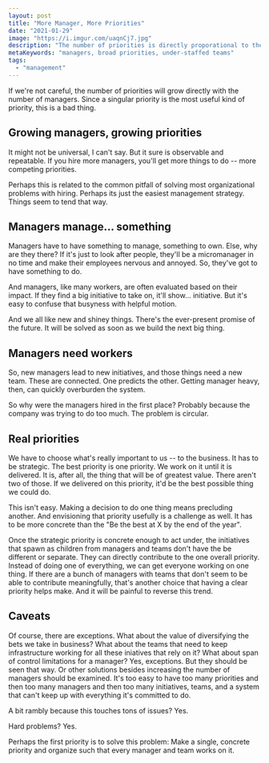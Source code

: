 ```yaml
---
layout: post
title: "More Manager, More Priorities"
date: "2021-01-29"
image: "https://i.imgur.com/uaqnCj7.jpg"
description: "The number of priorities is directly proporational to the number of managers."
metaKeywords: "managers, broad priorities, under-staffed teams"
tags:
  - "management"
---
```


If we're not careful, the number of priorities will grow directly with the number of managers. Since a singular priority is the most useful kind of priority, this is a bad thing. 

<!--more-->

## Growing managers, growing priorities

It might not be universal, I can't say. But it sure is observable and repeatable. If you hire more managers, you'll get more things to do -- more competing priorities. 

Perhaps this is related to the common pitfall of solving most organizational problems with hiring. Perhaps its just the easiest management strategy. Things seem to tend that way.

## Managers manage... something

Managers have to have something to manage, something to own. Else, why are they there? If it's just to look after people, they'll be a micromanager in no time and make their employees nervous and annoyed. So, they've got to have something to do. 

And managers, like many workers, are often evaluated based on their impact. If they find a big initiative to take on, it'll show... initiative.  But it's easy to confuse that busyness with helpful motion. 

And we all like new and shiney things. There's the ever-present promise of the future. It will be solved as soon as we build the next big thing.

## Managers need workers

So, new managers lead to new initiatives, and those things need a new team. These are connected. One predicts the other. Getting manager heavy, then, can quickly overburden the system.

So why were the managers hired in the first place? Probably because the company was trying to do too much. The problem is circular.

## Real priorities

We have to choose what's really important to us -- to the business. It has to be strategic. The best priority is one priority. We work on it until it is delivered. It is, after all, the thing that will be of greatest value. There aren't two of those. If we delivered on this priority, it'd be the best possible thing we could do.

This isn't easy. Making a decision to do one thing means precluding another. And envisioning that priority usefully is a challenge as well. It has to be more concrete than the "Be the best at X by the end of the year". 

Once the strategic priority is concrete enough to act under, the initiatives that spawn as children from managers and teams don't have the be different or separate. They can directly contribute to the one overall priority. Instead of doing one of everything, we can get everyone working on one thing. If there are a bunch of managers with teams that don't seem to be able to contribute meaningfully, that's another choice that having a clear priority helps make. And it will be painful to reverse this trend.

## Caveats

Of course, there are exceptions. What about the value of diversifying the bets we take in business? What about the teams that need to keep infrastructure working for all these iniatives that rely on it? What about span of control limitations for a manager? Yes, exceptions. But they should be seen that way. Or other solutions besides increasing the number of managers should be examined. It's too easy to have too many priorities and then too many managers and then too many initiatives, teams, and a system that can't keep up with everything it's committed to do.

A bit rambly because this touches tons of issues? Yes.

Hard problems? Yes.

Perhaps the first priority is to solve this problem:  Make a single, concrete priority and organize such that every manager and team works on it.
